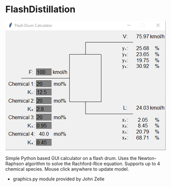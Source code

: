 # FlashDistillation

![](images/flashgui.png)

Simple Python based GUI calculator on a flash drum. Uses the Newton-Raphson algorithm to solve the Rachford-Rice equation. Supports up to 4 chemical species. Mouse click anywhere to update model.

- graphics.py module provided by John Zelle
